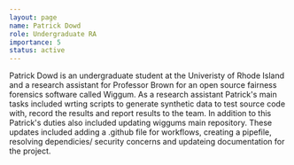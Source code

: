```yaml
---
layout: page
name: Patrick Dowd
role: Undergraduate RA
importance: 5
status: active
---
```

Patrick Dowd is an undergraduate student at the Univeristy of Rhode Island and a research assistant for Professor Brown for an open source fairness forensics software called Wiggum. As a research assistant Patrick's main tasks included wrting scripts to generate synthetic data to test source code with, record the results and report results to the team. In addition to this Patrick's duties also included updating wiggums main repository. These updates included adding a .github file for workflows, creating a pipefile, resolving dependicies/ security concerns and updateing documentation for the project.

<!-- img: /img/
github: username
website: http://name.com -->

